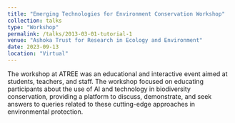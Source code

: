 ```yaml
---
title: "Emerging Technologies for Environment Conservation Workshop"
collection: talks
type: "Workshop"
permalink: /talks/2013-03-01-tutorial-1
venue: "Ashoka Trust for Research in Ecology and Environment"
date: 2023-09-13
location: "Virtual"
---
```




The workshop at ATREE was an educational and interactive event aimed at students, teachers, and staff. The workshop focused on educating participants about the use of AI and technology in biodiversity conservation, providing a platform to discuss, demonstrate, and seek answers to queries related to these cutting-edge approaches in environmental protection.
